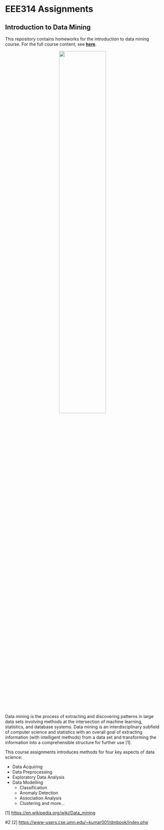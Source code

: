# EEE314 Assignments
## Introduction to Data Mining

This repository contains homeworks for the introduction to data mining course. For the full course content, see <a href="#2"><b>here</b></a>.

<div align="center">
  <img src="https://upload.wikimedia.org/wikipedia/commons/thumb/f/fe/Kernel_Machine.svg/1920px-Kernel_Machine.svg.png" width="55%"></a>
</div>

Data mining is the process of extracting and discovering patterns in large data sets involving methods at the intersection of machine learning, statistics, and database systems. Data mining is an interdisciplinary subfield of computer science and statistics with an overall goal of extracting information (with intelligent methods) from a data set and transforming the information into a comprehensible structure for further use [1]. 

This course assignments introduces methods for four key aspects of data science:

* Data Acquiring
* Data Preprocessing
* Exploratory Data Analysis
* Data Modelling
  * Classification
  * Anomaly Detection
  * Association Analysis
  * Clustering and more...


[1] https://en.wikipedia.org/wiki/Data_mining

#2
[2] https://www-users.cse.umn.edu/~kumar001/dmbook/index.php



